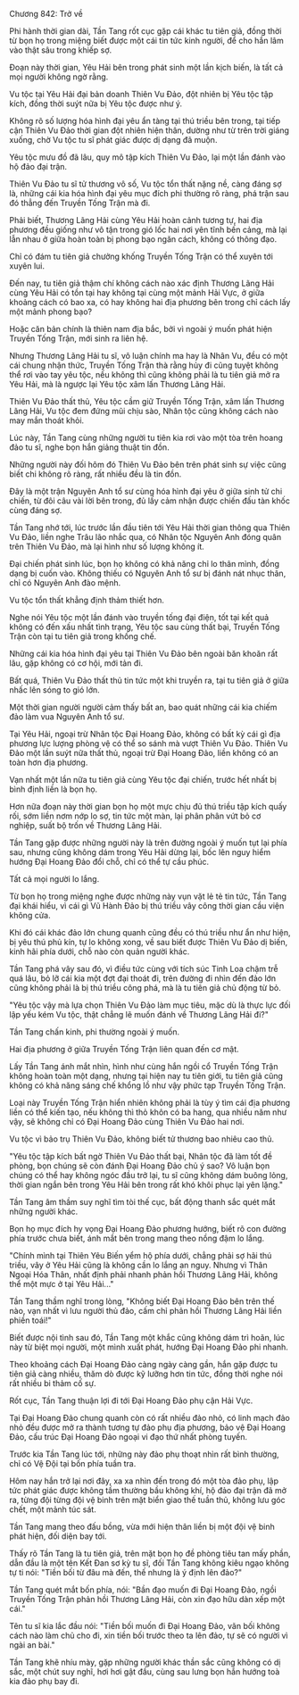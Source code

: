 




Chương 842: Trở về


Phi hành thời gian dài, Tần Tang rốt cục gặp cái khác tu tiên giả, đồng thời từ bọn họ trong miệng biết được một cái tin tức kinh người, để cho hắn lâm vào thật sâu trong khiếp sợ.

Đoạn này thời gian, Yêu Hải bên trong phát sinh một lần kịch biến, là tất cả mọi người không ngờ rằng.

Vu tộc tại Yêu Hải đại bản doanh Thiên Vu Đảo, đột nhiên bị Yêu tộc tập kích, đồng thời suýt nữa bị Yêu tộc được như ý.

Không rõ số lượng hóa hình đại yêu ẩn tàng tại thú triều bên trong, tại tiếp cận Thiên Vu Đảo thời gian đột nhiên hiện thân, dường như từ trên trời giáng xuống, chờ Vu tộc tu sĩ phát giác được dị dạng đã muộn.

Yêu tộc mưu đồ đã lâu, quy mô tập kích Thiên Vu Đảo, lại một lần đánh vào hộ đảo đại trận.

Thiên Vu Đảo tu sĩ tử thương vô số, Vu tộc tổn thất nặng nề, càng đáng sợ là, những cái kia hóa hình đại yêu mục đích phi thường rõ ràng, phá trận sau đó thẳng đến Truyền Tống Trận mà đi.

Phải biết, Thương Lãng Hải cùng Yêu Hải hoàn cảnh tương tự, hai địa phương đều giống như vô tận trong gió lốc hai nơi yên tĩnh bến cảng, mà lại lẫn nhau ở giữa hoàn toàn bị phong bạo ngăn cách, không có thông đạo.

Chỉ có đám tu tiên giả chưởng khống Truyền Tống Trận có thể xuyên tới xuyên lui.

Đến nay, tu tiên giả thậm chí không cách nào xác định Thương Lãng Hải cùng Yêu Hải có tồn tại hay không tại cùng một mảnh Hải Vực, ở giữa khoảng cách có bao xa, có hay không hai địa phương bên trong chỉ cách lấy một mảnh phong bạo?

Hoặc căn bản chính là thiên nam địa bắc, bởi vì ngoài ý muốn phát hiện Truyền Tống Trận, mới sinh ra liên hệ.

Nhưng Thương Lãng Hải tu sĩ, vô luận chính ma hay là Nhân Vu, đều có một cái chung nhận thức, Truyền Tống Trận thà rằng hủy đi cũng tuyệt không thể rơi vào tay yêu tộc, nếu không thì cũng không phải là tu tiên giả mở ra Yêu Hải, mà là ngược lại Yêu tộc xâm lấn Thương Lãng Hải.

Thiên Vu Đảo thất thủ, Yêu tộc cầm giữ Truyền Tống Trận, xâm lấn Thương Lãng Hải, Vu tộc đem đứng mũi chịu sào, Nhân tộc cũng không cách nào may mắn thoát khỏi.

Lúc này, Tần Tang cùng những người tu tiên kia rơi vào một tòa trên hoang đảo tu sĩ, nghe bọn hắn giảng thuật tin đồn.

Những người này đối hôm đó Thiên Vu Đảo bên trên phát sinh sự việc cũng biết chi không rõ ràng, rất nhiều đều là tin đồn.

Đây là một trận Nguyên Anh tổ sư cùng hóa hình đại yêu ở giữa sinh tử chi chiến, từ đôi câu vài lời bên trong, đủ lấy cảm nhận được chiến đấu tàn khốc cùng đáng sợ.

Tần Tang nhớ tới, lúc trước lần đầu tiên tới Yêu Hải thời gian thông qua Thiên Vu Đảo, liền nghe Trâu lão nhắc qua, có Nhân tộc Nguyên Anh đóng quân trên Thiên Vu Đảo, mà lại hình như số lượng không ít.

Đại chiến phát sinh lúc, bọn họ không có khả năng chỉ lo thân mình, đồng dạng bị cuốn vào. Không thiếu có Nguyên Anh tổ sư bị đánh nát nhục thân, chỉ có Nguyên Anh đào mệnh.

Vu tộc tổn thất khẳng định thảm thiết hơn.

Nghe nói Yêu tộc một lần đánh vào truyền tống đại điện, tốt tại kết quả không có đến xấu nhất tình trạng, Yêu tộc sau cùng thất bại, Truyền Tống Trận còn tại tu tiên giả trong khống chế.

Những cái kia hóa hình đại yêu tại Thiên Vu Đảo bên ngoài băn khoăn rất lâu, gặp không có cơ hội, mới tản đi.

Bất quá, Thiên Vu Đảo thất thủ tin tức một khi truyền ra, tại tu tiên giả ở giữa nhấc lên sóng to gió lớn.

Một thời gian người người cảm thấy bất an, bao quát những cái kia chiếm đảo làm vua Nguyên Anh tổ sư.

Tại Yêu Hải, ngoại trừ Nhân tộc Đại Hoang Đảo, không có bất kỳ cái gì địa phương lực lượng phòng vệ có thể so sánh mà vượt Thiên Vu Đảo. Thiên Vu Đảo một lần suýt nữa thất thủ, ngoại trừ Đại Hoang Đảo, liền không có an toàn hơn địa phương.

Vạn nhất một lần nữa tu tiên giả cùng Yêu tộc đại chiến, trước hết nhất bị bình định liền là bọn họ.

Hơn nữa đoạn này thời gian bọn họ một mực chịu đủ thú triều tập kích quấy rối, sớm liền nơm nớp lo sợ, tin tức một màn, lại phân phân vứt bỏ cơ nghiệp, suất bộ trốn về Thương Lãng Hải.

Tần Tang gặp được những người này là trên đường ngoài ý muốn tụt lại phía sau, nhưng cũng không dám trong Yêu Hải dừng lại, bốc lên nguy hiểm hướng Đại Hoang Đảo đổi chỗ, chỉ có thể tự cầu phúc.

Tất cả mọi người lo lắng.

Từ bọn họ trong miệng nghe được những này vụn vặt lẻ tẻ tin tức, Tần Tang đại khái hiểu, vì cái gì Vũ Hành Đảo bị thú triều vây công thời gian cầu viện không cửa.

Khi đó cái khác đảo lớn chung quanh cũng đều có thú triều như ẩn như hiện, bị yêu thú phủ kín, tự lo không xong, về sau biết được Thiên Vu Đảo dị biến, kinh hãi phía dưới, chỗ nào còn quản người khác.

Tần Tang phá vây sau đó, vì điều tức cùng với tích súc Tinh Loa chậm trễ quá lâu, bỏ lỡ cái kia một đợt đại thoát đi, trên đường đi nhìn đến đảo lớn cũng không phải là bị thú triều công phá, mà là tu tiên giả chủ động từ bỏ.

"Yêu tộc vậy mà lựa chọn Thiên Vu Đảo làm mục tiêu, mặc dù là thực lực đối lập yếu kém Vu tộc, thật chẳng lẽ muốn đánh về Thương Lãng Hải đi?"

Tần Tang chấn kinh, phi thường ngoài ý muốn.

Hai địa phương ở giữa Truyền Tống Trận liên quan đến cơ mật.

Lấy Tần Tang ánh mắt nhìn, hình như cùng hắn ngồi cổ Truyền Tống Trận không hoàn toàn một dạng, nhưng tại hiện nay tu tiên giới, tu tiên giả cũng không có khả năng sáng chế khổng lồ như vậy phức tạp Truyền Tống Trận.

Loại này Truyền Tống Trận hiển nhiên không phải là tùy ý tìm cái địa phương liền có thể kiến tạo, nếu không thì thỏ khôn có ba hang, qua nhiều năm như vậy, sẽ không chỉ có Đại Hoang Đảo cùng Thiên Vu Đảo hai nơi.

Vu tộc vì bảo trụ Thiên Vu Đảo, không biết tử thương bao nhiêu cao thủ.

"Yêu tộc tập kích bất ngờ Thiên Vu Đảo thất bại, Nhân tộc đã làm tốt đề phòng, bọn chúng sẽ còn đánh Đại Hoang Đảo chủ ý sao? Vô luận bọn chúng có thể hay không ngóc đầu trở lại, tu sĩ cũng không dám buông lỏng, thời gian ngắn bên trong Yêu Hải bên trong rất khó khôi phục lại yên lặng."

Tần Tang âm thầm suy nghĩ tìm tòi thế cục, bất động thanh sắc quét mắt những người khác.

Bọn họ mục đích hy vọng Đại Hoang Đảo phương hướng, biết rõ con đường phía trước chưa biết, ánh mắt bên trong mang theo nồng đậm lo lắng.

"Chính mình tại Thiên Yêu Biến yểm hộ phía dưới, chẳng phải sợ hãi thú triều, vây ở Yêu Hải cũng là không cần lo lắng an nguy. Nhưng vì Thân Ngoại Hóa Thân, nhất định phải nhanh phản hồi Thương Lãng Hải, không thể một mực ở tại Yêu Hải..."

Tần Tang thầm nghĩ trong lòng, "Không biết Đại Hoang Đảo bên trên thế nào, vạn nhất vì lưu người thủ đảo, cấm chỉ phản hồi Thương Lãng Hải liền phiền toái!"

Biết được nội tình sau đó, Tần Tang một khắc cũng không dám trì hoãn, lúc này từ biệt mọi người, một mình xuất phát, hướng Đại Hoang Đảo phi nhanh.

Theo khoảng cách Đại Hoang Đảo càng ngày càng gần, hắn gặp được tu tiên giả càng nhiều, thăm dò được kỹ lưỡng hơn tin tức, đồng thời nghe nói rất nhiều bi thảm cố sự.

Rốt cục, Tần Tang thuận lợi đi tới Đại Hoang Đảo phụ cận Hải Vực.

Tại Đại Hoang Đảo chung quanh còn có rất nhiều đảo nhỏ, có linh mạch đảo nhỏ đều được mở ra thành tương tự đảo phụ địa phương, bảo vệ Đại Hoang Đảo, cấu trúc Đại Hoang Đảo ngoại vi đạo thứ nhất phòng tuyến.

Trước kia Tần Tang lúc tới, những này đảo phụ thoạt nhìn rất bình thường, chỉ có Vệ Đội tại bốn phía tuần tra.

Hôm nay hắn trở lại nơi đây, xa xa nhìn đến trong đó một tòa đảo phụ, lập tức phát giác được không tầm thường bầu không khí, hộ đảo đại trận đã mở ra, từng đội từng đội vệ binh trên mặt biển giao thế tuần thủ, không lưu góc chết, một mảnh túc sát.

Tần Tang mang theo đấu bồng, vừa mới hiện thân liền bị một đội vệ binh phát hiện, đối diện bay tới.

Thấy rõ Tần Tang là tu tiên giả, trên mặt bọn họ đề phòng tiêu tan mấy phần, dẫn đầu là một tên Kết Đan sơ kỳ tu sĩ, đối Tần Tang không kiêu ngạo không tự ti nói: "Tiền bối từ đâu mà đến, thế nhưng là ý định lên đảo?"

Tần Tang quét mắt bốn phía, nói: "Bần đạo muốn đi Đại Hoang Đảo, ngồi Truyền Tống Trận phản hồi Thương Lãng Hải, còn xin đạo hữu dàn xếp một cái."

Tên tu sĩ kia lắc đầu nói: "Tiền bối muốn đi Đại Hoang Đảo, vãn bối không cách nào làm chủ cho đi, xin tiền bối trước theo ta lên đảo, tự sẽ có người vì ngài an bài."

Tần Tang khẽ nhíu mày, gặp những người khác thần sắc cũng không có dị sắc, một chút suy nghĩ, hơi hơi gật đầu, cùng sau lưng bọn hắn hướng toà kia đảo phụ bay đi.




